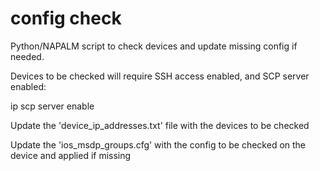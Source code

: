 # config check
Python/NAPALM script to check devices and update missing config if needed.

Devices to be checked will require SSH access enabled, and SCP server enabled:

ip scp server enable

Update the 'device_ip_addresses.txt' file with the devices to be checked

Update the 'ios_msdp_groups.cfg' with the config to be checked on the device and applied if missing
